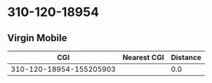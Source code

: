 # 310-120-18954
## Virgin Mobile


| CGI | Nearest CGI | Distance |
|-----|-------------|----------|
| 310-120-18954-155205903 |  | 0.0 |
